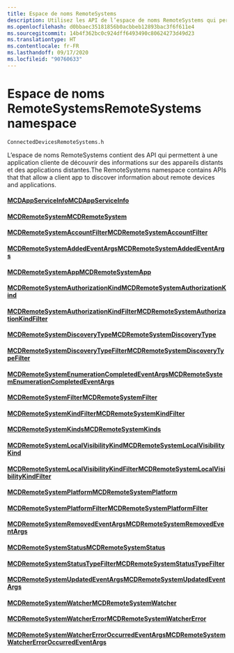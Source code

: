 ```yaml
---
title: Espace de noms RemoteSystems
description: Utilisez les API de l’espace de noms RemoteSystems qui permettent à une application cliente de découvrir des informations sur des appareils distants et des applications distantes.
ms.openlocfilehash: d0bbaec35181856b0acbbeb12893bac3f6f611e4
ms.sourcegitcommit: 14b4f362bc0c924dff6493490c80624273d49d23
ms.translationtype: HT
ms.contentlocale: fr-FR
ms.lasthandoff: 09/17/2020
ms.locfileid: "90760633"
---
```

# <a name="remotesystems-namespace"></a><span data-ttu-id="a51d8-103">Espace de noms RemoteSystems</span><span class="sxs-lookup"><span data-stu-id="a51d8-103">RemoteSystems namespace</span></span>
```
ConnectedDevicesRemoteSystems.h
```

<span data-ttu-id="a51d8-104">L’espace de noms RemoteSystems contient des API qui permettent à une application cliente de découvrir des informations sur des appareils distants et des applications distantes.</span><span class="sxs-lookup"><span data-stu-id="a51d8-104">The RemoteSystems namespace contains APIs that that allow a client app to discover information about remote devices and applications.</span></span>

#### <a name="mcdappserviceinfo"></a>[<span data-ttu-id="a51d8-105">MCDAppServiceInfo</span><span class="sxs-lookup"><span data-stu-id="a51d8-105">MCDAppServiceInfo</span></span>](MCDAppServiceInfo.md)
#### <a name="mcdremotesystem"></a>[<span data-ttu-id="a51d8-106">MCDRemoteSystem</span><span class="sxs-lookup"><span data-stu-id="a51d8-106">MCDRemoteSystem</span></span>](MCDRemoteSystem.md)
#### <a name="mcdremotesystemaccountfilter"></a>[<span data-ttu-id="a51d8-107">MCDRemoteSystemAccountFilter</span><span class="sxs-lookup"><span data-stu-id="a51d8-107">MCDRemoteSystemAccountFilter</span></span>](MCDRemoteSystemAccountFilter.md)
#### <a name="mcdremotesystemaddedeventargs"></a>[<span data-ttu-id="a51d8-108">MCDRemoteSystemAddedEventArgs</span><span class="sxs-lookup"><span data-stu-id="a51d8-108">MCDRemoteSystemAddedEventArgs</span></span>](MCDRemoteSystemAddedEventArgs.md)
#### <a name="mcdremotesystemapp"></a>[<span data-ttu-id="a51d8-109">MCDRemoteSystemApp</span><span class="sxs-lookup"><span data-stu-id="a51d8-109">MCDRemoteSystemApp</span></span>](MCDRemoteSystemApp.md)
#### <a name="mcdremotesystemauthorizationkind"></a>[<span data-ttu-id="a51d8-110">MCDRemoteSystemAuthorizationKind</span><span class="sxs-lookup"><span data-stu-id="a51d8-110">MCDRemoteSystemAuthorizationKind</span></span>](MCDRemoteSystemAuthorizationKind.md)
#### <a name="mcdremotesystemauthorizationkindfilter"></a>[<span data-ttu-id="a51d8-111">MCDRemoteSystemAuthorizationKindFilter</span><span class="sxs-lookup"><span data-stu-id="a51d8-111">MCDRemoteSystemAuthorizationKindFilter</span></span>](MCDRemoteSystemAuthorizationKindFilter.md)
#### <a name="mcdremotesystemdiscoverytype"></a>[<span data-ttu-id="a51d8-112">MCDRemoteSystemDiscoveryType</span><span class="sxs-lookup"><span data-stu-id="a51d8-112">MCDRemoteSystemDiscoveryType</span></span>](MCDRemoteSystemDiscoveryType.md)
#### <a name="mcdremotesystemdiscoverytypefilter"></a>[<span data-ttu-id="a51d8-113">MCDRemoteSystemDiscoveryTypeFilter</span><span class="sxs-lookup"><span data-stu-id="a51d8-113">MCDRemoteSystemDiscoveryTypeFilter</span></span>](MCDRemoteSystemDiscoveryTypeFilter.md)
#### <a name="mcdremotesystemenumerationcompletedeventargs"></a>[<span data-ttu-id="a51d8-114">MCDRemoteSystemEnumerationCompletedEventArgs</span><span class="sxs-lookup"><span data-stu-id="a51d8-114">MCDRemoteSystemEnumerationCompletedEventArgs</span></span>](MCDRemoteSystemEnumerationCompletedEventArgs.md)
#### <a name="mcdremotesystemfilter"></a>[<span data-ttu-id="a51d8-115">MCDRemoteSystemFilter</span><span class="sxs-lookup"><span data-stu-id="a51d8-115">MCDRemoteSystemFilter</span></span>](MCDRemoteSystemFilter.md)
#### <a name="mcdremotesystemkindfilter"></a>[<span data-ttu-id="a51d8-116">MCDRemoteSystemKindFilter</span><span class="sxs-lookup"><span data-stu-id="a51d8-116">MCDRemoteSystemKindFilter</span></span>](MCDRemoteSystemKindFilter.md)
#### <a name="mcdremotesystemkinds"></a>[<span data-ttu-id="a51d8-117">MCDRemoteSystemKinds</span><span class="sxs-lookup"><span data-stu-id="a51d8-117">MCDRemoteSystemKinds</span></span>](MCDRemoteSystemKinds.md)
#### <a name="mcdremotesystemlocalvisibilitykind"></a>[<span data-ttu-id="a51d8-118">MCDRemoteSystemLocalVisibilityKind</span><span class="sxs-lookup"><span data-stu-id="a51d8-118">MCDRemoteSystemLocalVisibilityKind</span></span>](MCDRemoteSystemLocalVisibilityKind.md)
#### <a name="mcdremotesystemlocalvisibilitykindfilter"></a>[<span data-ttu-id="a51d8-119">MCDRemoteSystemLocalVisibilityKindFilter</span><span class="sxs-lookup"><span data-stu-id="a51d8-119">MCDRemoteSystemLocalVisibilityKindFilter</span></span>](MCDRemoteSystemLocalVisibilityKindFilter.md)
#### <a name="mcdremotesystemplatform"></a>[<span data-ttu-id="a51d8-120">MCDRemoteSystemPlatform</span><span class="sxs-lookup"><span data-stu-id="a51d8-120">MCDRemoteSystemPlatform</span></span>](MCDRemoteSystemPlatform.md)
#### <a name="mcdremotesystemplatformfilter"></a>[<span data-ttu-id="a51d8-121">MCDRemoteSystemPlatformFilter</span><span class="sxs-lookup"><span data-stu-id="a51d8-121">MCDRemoteSystemPlatformFilter</span></span>](MCDRemoteSystemPlatformFilter.md)
#### <a name="mcdremotesystemremovedeventargs"></a>[<span data-ttu-id="a51d8-122">MCDRemoteSystemRemovedEventArgs</span><span class="sxs-lookup"><span data-stu-id="a51d8-122">MCDRemoteSystemRemovedEventArgs</span></span>](MCDRemoteSystemRemovedEventArgs.md)
#### <a name="mcdremotesystemstatus"></a>[<span data-ttu-id="a51d8-123">MCDRemoteSystemStatus</span><span class="sxs-lookup"><span data-stu-id="a51d8-123">MCDRemoteSystemStatus</span></span>](MCDRemoteSystemStatus.md)
#### <a name="mcdremotesystemstatustypefilter"></a>[<span data-ttu-id="a51d8-124">MCDRemoteSystemStatusTypeFilter</span><span class="sxs-lookup"><span data-stu-id="a51d8-124">MCDRemoteSystemStatusTypeFilter</span></span>](MCDRemoteSystemStatusTypeFilter.md)
#### <a name="mcdremotesystemupdatedeventargs"></a>[<span data-ttu-id="a51d8-125">MCDRemoteSystemUpdatedEventArgs</span><span class="sxs-lookup"><span data-stu-id="a51d8-125">MCDRemoteSystemUpdatedEventArgs</span></span>](MCDRemoteSystemUpdatedEventArgs.md)
#### <a name="mcdremotesystemwatcher"></a>[<span data-ttu-id="a51d8-126">MCDRemoteSystemWatcher</span><span class="sxs-lookup"><span data-stu-id="a51d8-126">MCDRemoteSystemWatcher</span></span>](MCDRemoteSystemWatcher.md)
#### <a name="mcdremotesystemwatchererror"></a>[<span data-ttu-id="a51d8-127">MCDRemoteSystemWatcherError</span><span class="sxs-lookup"><span data-stu-id="a51d8-127">MCDRemoteSystemWatcherError</span></span>](MCDRemoteSystemWatcherError.md)
#### <a name="mcdremotesystemwatchererroroccurredeventargs"></a>[<span data-ttu-id="a51d8-128">MCDRemoteSystemWatcherErrorOccurredEventArgs</span><span class="sxs-lookup"><span data-stu-id="a51d8-128">MCDRemoteSystemWatcherErrorOccurredEventArgs</span></span>](MCDRemoteSystemWatcherErrorOccurredEventArgs.md)